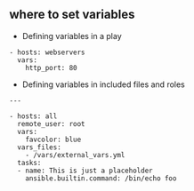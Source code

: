 ## where to set variables
- Defining variables in a play
```
- hosts: webservers
  vars:
    http_port: 80
```

- Defining variables in included files and roles
```
---

- hosts: all
  remote_user: root
  vars:
    favcolor: blue
  vars_files:
    - /vars/external_vars.yml
  tasks:
  - name: This is just a placeholder
    ansible.builtin.command: /bin/echo foo
```